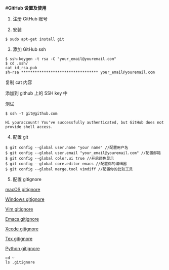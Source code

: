 #**GitHub 设置及使用**

1. 注册 GitHub 账号

2. 安装

```
$ sudo apt-get install git
```

3. 添加 GitHub ssh

```
$ ssh-keygen -t rsa -C "your_email@youremail.com"
$ cd .ssh/
cat id_rsa.pub
sh-rsa ********************************** your_email@youremail.com
``` 

复制 cat 内容

添加到 github 上的 SSH key 中

测试

```
$ ssh -T git@github.com

Hi youraccount! You've successfully authenticated, but GitHub does not provide shell access.
```

4. 配置 git 

```
$ git config --global user.name "your name" //配置用户名
$ git config --global user.email "your_email@youremail.com" //配置邮箱
$ git config --global color.ui true //开启颜色显示
$ git config --global core.editor emacs //配置你的编缉器
$ git config --global merge.tool vimdiff //配置你的比较工具
```

5. 配置 gitignore

[macOS gitignore](https://github.com/github/gitignore/blob/master/Global/macOS.gitignore)

[Windows gitignore](https://github.com/github/gitignore/blob/master/Global/Windows.gitignore)

[Vim gitignore](https://github.com/github/gitignore/blob/master/Global/Vim.gitignore)

[Emacs gitignore](https://github.com/github/gitignore/blob/master/Global/Emacs.gitignore)

[Xcode gitignore](https://github.com/github/gitignore/blob/master/Global/Xcode.gitignore)

[Tex gitignore](https://github.com/github/gitignore/blob/master/TeX.gitignore)

[Python gitignore](https://github.com/github/gitignore/blob/master/Python.gitignore)

```
cd ~
ls .gitignore
```
